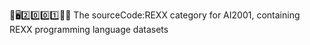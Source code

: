 🧠️🖥️2️⃣️0️⃣️0️⃣️1️⃣️💾️📜️ The sourceCode:REXX category for AI2001, containing REXX programming language datasets
